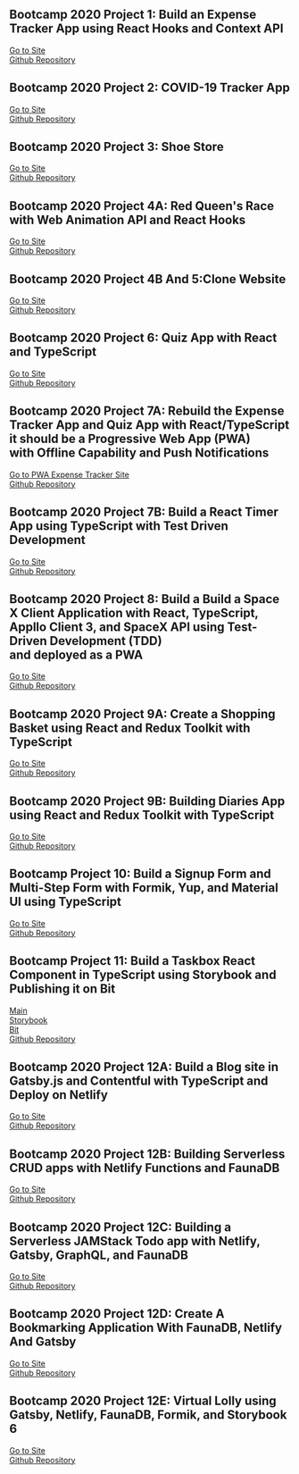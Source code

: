 ## Bootcamp 2020 Project 1: Build an Expense Tracker App using React Hooks and Context API

[Go to Site](https://expensetracker-shahzad.surge.sh/)<br/>
[Github Repository](https://github.com/Shahzad6077/1-Expense-Tracker-app)<br/>

## Bootcamp 2020 Project 2: COVID-19 Tracker App

[Go to Site](https://covidtracker-shahzad.surge.sh/)<br/>
[Github Repository](https://github.com/Shahzad6077/2_Covid-Traker)<br/>

## Bootcamp 2020 Project 3: Shoe Store

[Go to Site](https://cart-shahzad.surge.sh/)<br/>
[Github Repository](https://github.com/Shahzad6077/cart-reduxtoolkit-app)<br/>

## Bootcamp 2020 Project 4A: Red Queen's Race with Web Animation API and React Hooks

[Go to Site](https://alice-queenrace-shahzad.surge.sh/)<br/>
[Github Repository](https://github.com/Shahzad6077/queen-race-webAnimation)<br/>

## Bootcamp 2020 Project 4B And 5:Clone Website

[Go to Site](https://zaparetechclone-shahzad.surge.sh/)<br/>
[Github Repository](https://github.com/Shahzad6077/zaparetech-clone-react)<br/>

## Bootcamp 2020 Project 6: Quiz App with React and TypeScript

[Go to Site](https://quizts-shahzad.surge.sh/)<br/>
[Github Repository](https://github.com/Shahzad6077/quiz-app-typescript)<br/>

## Bootcamp 2020 Project 7A: Rebuild the Expense Tracker App and Quiz App with React/TypeScript it should be a Progressive Web App (PWA)<br/> with Offline Capability and Push Notifications

[Go to PWA Expense Tracker Site](https://expensetrackerts-shahzad.surge.sh/)<br/>
[Github Repository](https://github.com/Shahzad6077/TS-Expense-Tracker-app)<br/>

## Bootcamp 2020 Project 7B: Build a React Timer App using TypeScript with Test Driven Development

[Go to Site](https://timer-shahzad.surge.sh/)<br/>
[Github Repository](https://github.com/Shahzad6077/timer-app)<br/>

## Bootcamp 2020 Project 8: Build a Build a Space X Client Application with React, TypeScript, Appllo Client 3, and SpaceX API using Test-Driven Development (TDD)<br/> and deployed as a PWA

[Go to Site](https://spacex-shahzad.surge.sh/)<br/>
[Github Repository](https://github.com/Shahzad6077/spacex-app-appolo3)<br/>

## Bootcamp 2020 Project 9A: Create a Shopping Basket using React and Redux Toolkit with TypeScript

[Go to Site](https://cart-shahzad.surge.sh/)<br/>
[Github Repository](https://github.com/Shahzad6077/cart-reduxtoolkit-app)<br/>

## Bootcamp 2020 Project 9B: Building Diaries App using React and Redux Toolkit with TypeScript

[Go to Site](https://diaires-shahzad.surge.sh/)<br/>
[Github Repository](https://github.com/Shahzad6077/diaries-app-miragejs)<br/>

## Bootcamp Project 10: Build a Signup Form and Multi-Step Form with Formik, Yup, and Material UI using TypeScript

[Go to Site](https://multistep-shahzad.surge.sh/)<br/>
[Github Repository](https://github.com/Shahzad6077/multistep-form-formik-yup)<br/>

## Bootcamp Project 11: Build a Taskbox React Component in TypeScript using Storybook and Publishing it on Bit

[Main](https://taskbox-shahzad.surge.sh/)<br/>
[Storybook](https://story-taskbox-shahzad.surge.sh/)<br/>
[Bit](https://bit.dev/shahzad6077/taskbox)<br/>
[Github Repository](https://github.com/Shahzad6077/taskbox-storybook-bit-dev)<br/>

## Bootcamp 2020 Project 12A: Build a Blog site in Gatsby.js and Contentful with TypeScript and Deploy on Netlify

[Go to Site](https://blog-contentful-gatsby-shahzad.netlify.app/)<br/>
[Github Repository](https://github.com/Shahzad6077/blogger-gatsby-contentful)<br/>

## Bootcamp 2020 Project 12B: Building Serverless CRUD apps with Netlify Functions and FaunaDB

[Go to Site](https://crud-faunadb-shahzad.netlify.app/)<br/>
[Github Repository](https://github.com/Shahzad6077/crud-netlify-faunadb)<br/>

## Bootcamp 2020 Project 12C: Building a Serverless JAMStack Todo app with Netlify, Gatsby, GraphQL, and FaunaDB

[Go to Site](https://todo-faunadb-graphql.netlify.app/)<br/>
[Github Repository](https://github.com/Shahzad6077/serverless-todo-netlify-faunadb-graphql)<br/>

## Bootcamp 2020 Project 12D: Create A Bookmarking Application With FaunaDB, Netlify And Gatsby

[Go to Site](https://bookmark-shahzad.netlify.app/)<br/>
[Github Repository](https://github.com/Shahzad6077/bookmark-faunadb-netlify)<br/>

## Bootcamp 2020 Project 12E: Virtual Lolly using Gatsby, Netlify, FaunaDB, Formik, and Storybook 6

[Go to Site](https://virtual-lolly-shahzad.netlify.app/)<br/>
[Github Repository](https://github.com/Shahzad6077/virtual-lolly-faunadb-fn)<br/>

